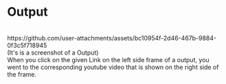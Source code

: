 # Output
<br>
https://github.com/user-attachments/assets/bc10954f-2d46-467b-9884-0f3c5f718945<br>
(It's is a screenshot of a Output)
<br>
When you click on the given Link on the left side frame of a output, you went to the corresponding youtube video that is shown on the right side of the frame.
